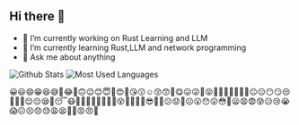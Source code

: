 ## Hi there 👋

<!--
**AckerQzj/AckerQzj** is a ✨ _special_ ✨ repository because its `README.md` (this file) appears on your GitHub profile.

Here are some ideas to get you started:

- 🔭 I’m currently working on ...
- 🌱 I’m currently learning ...
- 👯 I’m looking to collaborate on ...
- 🤔 I’m looking for help with ...
- 💬 Ask me about ...
- 📫 How to reach me: ...
- 😄 Pronouns: ...
- ⚡ Fun fact: ...
-->

- 🔭 I’m currently working on Rust Learning and LLM
- 🌱 I’m currently learning Rust,LLM and network programming
- 💬 Ask me about anything

![Github Stats](https://github-readme-stats.vercel.app/api?username=AckerQzj&show_icons=true&theme=dark&count_private=true)
![Most Used Languages](https://github-readme-stats.vercel.app/api/top-langs/?username=AckerQzj&theme=dark&layout=compact)

😀😃😄😁😆😅🤣😂🙂🙃😉😊😇🥰😍🤩😘😗☺️😚😙🥲😋😛😜🤪😝🤑🤗🤭🤫🤔🤐🤨😐😑😶😏😒🙄😬🤥😌😔😪🤤😴😷🤒🤕🤢🤮🤧🥵🥶🥴😵🤯🤠🥳🥸😎🤓🧐😕😟🙁☹️😮😯😲😳🥺😦😧😨😰😥😢😭😱😖😣😞😓😩😫🥱😤😡😠🤬
